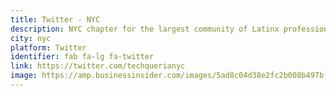```yaml
---
title: Twitter - NYC
description: NYC chapter for the largest community of Latinx professionals in the tech industry.
city: nyc
platform: Twitter
identifier: fab fa-lg fa-twitter
link: https://twitter.com/techquerianyc
image: https://amp.businessinsider.com/images/5ad8c04d38e2fc2b008b497b-2732-1366.jpg
---
```

